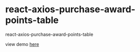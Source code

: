 # react-axios-purchase-award-points-table
react-axios-purchase-award-points-table

view demo [here](https://codesandbox.io/s/react-axios-purchase-award-points-table-qptph9)
